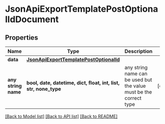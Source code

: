 # JsonApiExportTemplatePostOptionalIdDocument


## Properties
Name | Type | Description | Notes
------------ | ------------- | ------------- | -------------
**data** | [**JsonApiExportTemplatePostOptionalId**](JsonApiExportTemplatePostOptionalId.md) |  | 
**any string name** | **bool, date, datetime, dict, float, int, list, str, none_type** | any string name can be used but the value must be the correct type | [optional]

[[Back to Model list]](../README.md#documentation-for-models) [[Back to API list]](../README.md#documentation-for-api-endpoints) [[Back to README]](../README.md)


